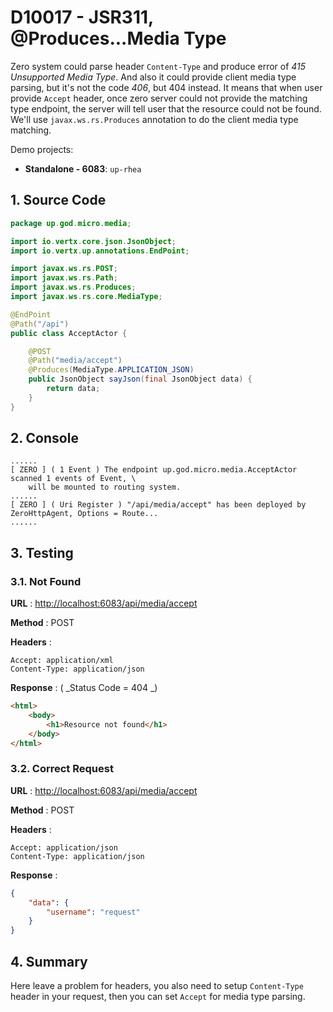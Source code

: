 # D10017 - JSR311, @Produces...Media Type

Zero system could parse header `Content-Type` and produce error of _415 Unsupported Media Type_. And also it could provide client media type parsing, but it's not the code _406_, but 404 instead. It means that when user provide `Accept` header, once zero server could not provide the matching type endpoint, the server will tell user that the resource could not be found. We'll use `javax.ws.rs.Produces` annotation to do the client media type matching.

Demo projects:

* **Standalone - 6083**: `up-rhea`

## 1. Source Code

```java
package up.god.micro.media;

import io.vertx.core.json.JsonObject;
import io.vertx.up.annotations.EndPoint;

import javax.ws.rs.POST;
import javax.ws.rs.Path;
import javax.ws.rs.Produces;
import javax.ws.rs.core.MediaType;

@EndPoint
@Path("/api")
public class AcceptActor {

    @POST
    @Path("media/accept")
    @Produces(MediaType.APPLICATION_JSON)
    public JsonObject sayJson(final JsonObject data) {
        return data;
    }
}
```

## 2. Console

```shell
......
[ ZERO ] ( 1 Event ) The endpoint up.god.micro.media.AcceptActor scanned 1 events of Event, \
    will be mounted to routing system.
......
[ ZERO ] ( Uri Register ) "/api/media/accept" has been deployed by ZeroHttpAgent, Options = Route...
......
```

## 3. Testing

### 3.1. Not Found

**URL** : [http://localhost:6083/api/media/accept](http://localhost:6083/api/media/accept)

**Method** : POST

**Headers** :

```
Accept: application/xml
Content-Type: application/json
```

**Response** : \( _Status Code = 404 _\)

```html
<html>
    <body>
        <h1>Resource not found</h1>
    </body>
</html>
```

### 3.2. Correct Request

**URL** : [http://localhost:6083/api/media/accept](http://localhost:6083/api/media/accept)

**Method** : POST

**Headers** :

```
Accept: application/json
Content-Type: application/json
```

**Response** :

```json
{
    "data": {
        "username": "request"
    }
}
```

## 4. Summary

Here leave a problem for headers, you also need to setup `Content-Type` header in your request, then you can set `Accept` for media type parsing.



